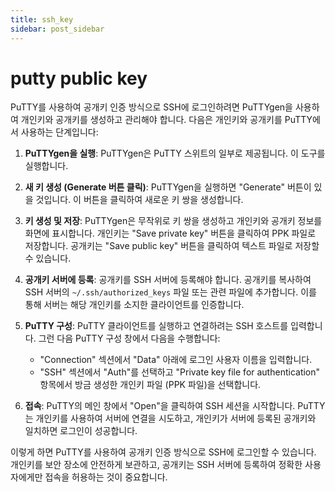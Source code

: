 ```yaml
---
title: ssh_key
sidebar: post_sidebar
---
```


# putty public key

PuTTY를 사용하여 공개키 인증 방식으로 SSH에 로그인하려면 PuTTYgen을 사용하여 개인키와 공개키를 생성하고 관리해야 합니다. 다음은 개인키와 공개키를 PuTTY에서 사용하는 단계입니다:

1. **PuTTYgen을 실행**: PuTTYgen은 PuTTY 스위트의 일부로 제공됩니다. 이 도구를 실행합니다.

2. **새 키 생성 (Generate 버튼 클릭)**: PuTTYgen을 실행하면 "Generate" 버튼이 있을 것입니다. 이 버튼을 클릭하여 새로운 키 쌍을 생성합니다.

3. **키 생성 및 저장**: PuTTYgen은 무작위로 키 쌍을 생성하고 개인키와 공개키 정보를 화면에 표시합니다. 개인키는 "Save private key" 버튼을 클릭하여 PPK 파일로 저장합니다. 공개키는 "Save public key" 버튼을 클릭하여 텍스트 파일로 저장할 수 있습니다.

4. **공개키 서버에 등록**: 공개키를 SSH 서버에 등록해야 합니다. 공개키를 복사하여 SSH 서버의 `~/.ssh/authorized_keys` 파일 또는 관련 파일에 추가합니다. 이를 통해 서버는 해당 개인키를 소지한 클라이언트를 인증합니다.

5. **PuTTY 구성**: PuTTY 클라이언트를 실행하고 연결하려는 SSH 호스트를 입력합니다. 그런 다음 PuTTY 구성 창에서 다음을 수행합니다:
   - "Connection" 섹션에서 "Data" 아래에 로그인 사용자 이름을 입력합니다.
   - "SSH" 섹션에서 "Auth"를 선택하고 "Private key file for authentication" 항목에서 방금 생성한 개인키 파일 (PPK 파일)을 선택합니다.

6. **접속**: PuTTY의 메인 창에서 "Open"을 클릭하여 SSH 세션을 시작합니다. PuTTY는 개인키를 사용하여 서버에 연결을 시도하고, 개인키가 서버에 등록된 공개키와 일치하면 로그인이 성공합니다.

이렇게 하면 PuTTY를 사용하여 공개키 인증 방식으로 SSH에 로그인할 수 있습니다. 개인키를 보안 장소에 안전하게 보관하고, 공개키는 SSH 서버에 등록하여 정확한 사용자에게만 접속을 허용하는 것이 중요합니다.